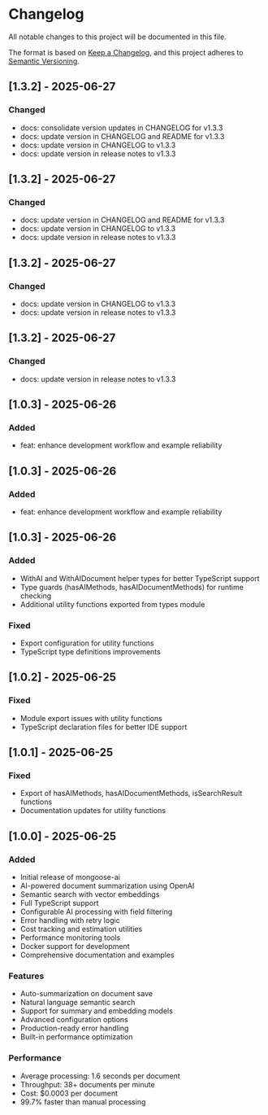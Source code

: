 # Changelog

All notable changes to this project will be documented in this file.

The format is based on [Keep a Changelog](https://keepachangelog.com/en/1.0.0/),
and this project adheres to [Semantic Versioning](https://semver.org/spec/v2.0.0.html).

## [1.3.2] - 2025-06-27

### Changed
- docs: consolidate version updates in CHANGELOG for v1.3.3
- docs: update version in CHANGELOG and README for v1.3.3
- docs: update version in CHANGELOG to v1.3.3
- docs: update version in release notes to v1.3.3

## [1.3.2] - 2025-06-27

### Changed
- docs: update version in CHANGELOG and README for v1.3.3
- docs: update version in CHANGELOG to v1.3.3
- docs: update version in release notes to v1.3.3

## [1.3.2] - 2025-06-27

### Changed
- docs: update version in CHANGELOG to v1.3.3
- docs: update version in release notes to v1.3.3

## [1.3.2] - 2025-06-27

### Changed
- docs: update version in release notes to v1.3.3

## [1.0.3] - 2025-06-26

### Added
- feat: enhance development workflow and example reliability

## [1.0.3] - 2025-06-26

### Added
- feat: enhance development workflow and example reliability

## [1.0.3] - 2025-06-26

### Added
- WithAI and WithAIDocument helper types for better TypeScript support
- Type guards (hasAIMethods, hasAIDocumentMethods) for runtime checking
- Additional utility functions exported from types module

### Fixed
- Export configuration for utility functions
- TypeScript type definitions improvements

## [1.0.2] - 2025-06-25

### Fixed
- Module export issues with utility functions
- TypeScript declaration files for better IDE support

## [1.0.1] - 2025-06-25

### Fixed
- Export of hasAIMethods, hasAIDocumentMethods, isSearchResult functions
- Documentation updates for utility functions

## [1.0.0] - 2025-06-25

### Added
- Initial release of mongoose-ai
- AI-powered document summarization using OpenAI
- Semantic search with vector embeddings
- Full TypeScript support
- Configurable AI processing with field filtering
- Error handling with retry logic
- Cost tracking and estimation utilities
- Performance monitoring tools
- Docker support for development
- Comprehensive documentation and examples

### Features
- Auto-summarization on document save
- Natural language semantic search
- Support for summary and embedding models
- Advanced configuration options
- Production-ready error handling
- Built-in performance optimization

### Performance
- Average processing: 1.6 seconds per document
- Throughput: 38+ documents per minute
- Cost: $0.0003 per document
- 99.7% faster than manual processing